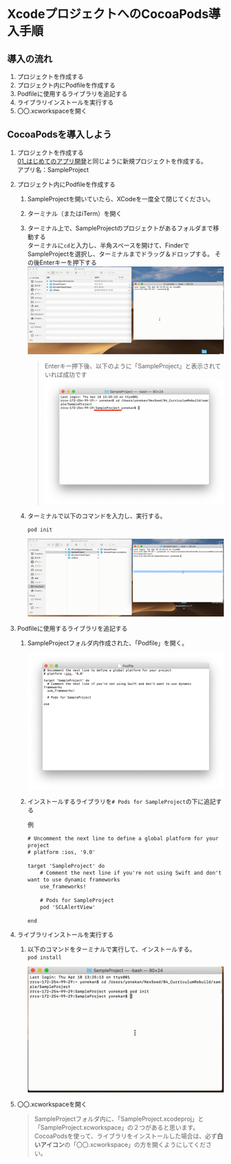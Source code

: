 # XcodeプロジェクトへのCocoaPods導入手順

## 導入の流れ
1. プロジェクトを作成する
2. プロジェクト内にPodfileを作成する
3. Podfileに使用するライブラリを追記する
4. ライブラリインストールを実行する
5. 〇〇.xcworkspaceを開く

## CocoaPodsを導入しよう
1. プロジェクトを作成する  
	[01_はじめてのアプリ開発](../../02_UIParts/01_はじめてのアプリ開発.md)と同じように新規プロジェクトを作成する。  
	アプリ名：SampleProject

2. プロジェクト内にPodfileを作成する
	1. SampleProjectを開いていたら、XCodeを一度全て閉じてください。

	2. ターミナル（またはiTerm）を開く

	3. ターミナル上で、SampleProjectのプロジェクトがあるフォルダまで移動する  
	ターミナルに```cd```と入力し、半角スペースを開けて、FinderでSampleProjectを選択し、ターミナルまでドラッグ＆ドロップする。
	その後Enterキーを押下する
		![Swiftロゴ](../img/cd_SampleProject.gif)

		> Enterキー押下後、以下のように「SampleProject」と表示されていれば成功です
		![Swiftロゴ](../img/cd_SampleProject.png)

	4. ターミナルで以下のコマンドを入力し、実行する。  
		```
		pod init
		```

		![Swiftロゴ](../img/pod_init2.gif)

3. Podfileに使用するライブラリを追記する
	
	1. SampleProjectフォルダ内作成された、「Podfile」を開く。

		![Swiftロゴ](../img/open_podfile2.png)

	2. インストールするライブラリを```# Pods for SampleProject```の下に追記する  

		例
		
		```
		# Uncomment the next line to define a global platform for your project
		# platform :ios, '9.0'

		target 'SampleProject' do
			# Comment the next line if you're not using Swift and don't want to use dynamic frameworks
			use_frameworks!

			# Pods for SampleProject
			pod 'SCLAlertView'

		end
		```

4. ライブラリインストールを実行する

	1. 以下のコマンドをターミナルで実行して、インストールする。  
			```
			pod install
			```

		![Swiftロゴ](../img/pod_install2.gif)

5. 〇〇.xcworkspaceを開く

	> SampleProjectフォルダ内に、「SampleProject.xcodeproj」と「SampleProject.xcworkspace」の２つがあると思います。
  	> CocoaPodsを使って、ライブラリをインストールした場合は、必ず**白いアイコン**の「〇〇.xcworkspace」の方を開くようにしてください。
